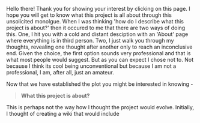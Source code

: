 Hello there! Thank you for showing your interest by clicking on this page. I hope you will get to know what this project is all about through this unsolicited monolgue. When I was thinking 'how do I describe what this project is about?' then it occured to me that there are two ways of doing this. One, I hit you with a cold and distant desciption with an 'About' page where everything is in third person. Two, I just walk you through my thoughts, revealing one thought after another only to reach an inconclusive end. Given the choice, the first option sounds very professional and that is what most people would suggest. But as you can expect I chose not to. Not because I think its cool being unconventional but because I am not a professional, I am, after all, just an amateur. 

Now that we have established the plot you might be interested in knowing -

> **What this project is about?**

This is perhaps not the way how I thought the project would evolve. Initially, I thought of creating a wiki that would include  
